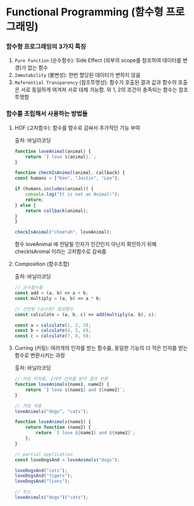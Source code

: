 # Functional Programming (함수형 프로그래밍)

### 함수형 프로그래밍의 3가지 특징

1. `Pure Function` (순수함수): Side Effect (외부의 scope를 참조하여 데이터를 변경)가 없는 함수
2. `Immutability` (불변성): 한번 할당된 데이터가 변하지 않음
3. `Referential Transparency` (참조투명성): 함수가 호출된 결과 값과 함수의 호출은 서로 동일하게 여겨져 서로 대체 가능함. 위 1, 2의 조건이 충족되는 함수는 참조투명함

### 함수를 조립해서 사용하는 방법들

1. HOF (고차함수): 함수를 함수로 감싸서 추가적인 기능 부여

    출처: 바닐라코딩
    ```JavaScript
    function loveAnimal(animal) {
        return `I love ${animal}.`;
    }

    function checkIsAnimal(animal, callback) {
    const humans = ["Ken", "Justin", "Leo"];

    if (humans.includes(animal)) {
        console.log("It is not an Animal!");
        return;
    } else {
        return callback(animal);
    }
    }

    checkIsAnimal("cheetah", loveAnimal);
    ```
    함수 loveAnimal 에 전달될 인자가 인간인지 아닌지 확인하기 위해 checkIsAnimal 이라는 고차함수로 감싸줌

2. Composition (함수조합)

    출처: 바닐라코딩
    ```JavaScript
    // 순수함수들
    const add = (a, b) => a + b;
    const multiply = (a, b) => a * b;

    // 선언된 (순수한) 합성함수
    const calculate = (a, b, c) => add(multiply(a, b), c);

    const a = calculate(1, 2, 3);
    const b = calculate(4, 5, 6);
    const c = calculate(7, 8, 9);
    ```
3. Curring (커링): 여러개의 인자를 받는 함수를, 동일한 기능의 더 적은 인자를 받는 함수로 변환시키는 과정

    출처: 바닐라코딩
    ```JavaScript
    // 커링 미적용, 2개의 인자를 받아 결과 반환
    function loveAnimals(name1, name2) {
        return `I love ${name1} and ${name2}`;
    }

    // 커링 적용
    loveAnimals("dogs", "cats");

    function loveAnimals(name1) {
        return function (name2) {
            return `I love ${name1} and ${name2}`;
        };
    }

    // partial application
    const loveDogsAnd = loveAnimals("dogs");

    loveDogsAnd("cats");
    loveDogsAnd("tigers");
    loveDogsAnd("lions");

    // 또는
    loveAnimals("dogs")("cats");
    ```
